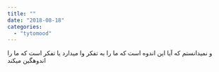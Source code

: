 ```yaml
---
title: ""
date: "2018-08-18"
categories: 
  - "tytomood"
---
```


و نمیدانستم که آیا این اندوه است که ما را به تفکر وا میدارد یا تفکر است که ما را اندوهگین میکند
